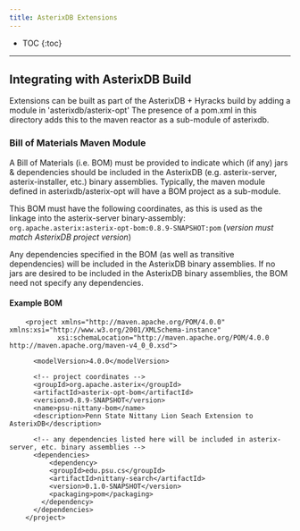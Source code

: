 ```yaml
---
title: AsterixDB Extensions
---
```


* TOC
{:toc}

---

## Integrating with AsterixDB Build

Extensions can be built as part of the AsterixDB + Hyracks build by adding a module in 'asterixdb/asterix-opt'  The
 presence of a pom.xml in this directory adds this to the maven reactor as a sub-module of asterixdb.

### Bill of Materials Maven Module

A Bill of Materials (i.e. BOM) must be provided to indicate which (if any) jars & dependencies should be included in
 the AsterixDB (e.g. asterix-server, asterix-installer, etc.) binary assemblies.  Typically, the maven module defined
 in asterixdb/asterix-opt will have a BOM project as a sub-module.

This BOM must have the following coordinates, as this is used as the linkage into the asterix-server binary-assembly:
`org.apache.asterix:asterix-opt-bom:0.8.9-SNAPSHOT:pom` (_version must match AsterixDB project version_)

Any dependencies specified in the BOM (as well as transitive dependencies) will be included in the AsterixDB binary
  assemblies.  If no jars are desired to be included in the AsterixDB binary assemblies, the BOM need not specify any
  dependencies.

#### Example BOM

```
    <project xmlns="http://maven.apache.org/POM/4.0.0" xmlns:xsi="http://www.w3.org/2001/XMLSchema-instance"
            xsi:schemaLocation="http://maven.apache.org/POM/4.0.0 http://maven.apache.org/maven-v4_0_0.xsd">

      <modelVersion>4.0.0</modelVersion>

      <!-- project coordinates -->
      <groupId>org.apache.asterix</groupId>
      <artifactId>asterix-opt-bom</artifactId>
      <version>0.8.9-SNAPSHOT</version>
      <name>psu-nittany-bom</name>
      <description>Penn State Nittany Lion Seach Extension to AsterixDB</description>

      <!-- any dependencies listed here will be included in asterix-server, etc. binary assemblies -->
      <dependencies>
          <dependency>
          <groupId>edu.psu.cs</groupId>
          <artifactId>nittany-search</artifactId>
          <version>0.1.0-SNAPSHOT</version>
          <packaging>pom</packaging>
        </dependency>
      </dependencies>
    </project>
```
